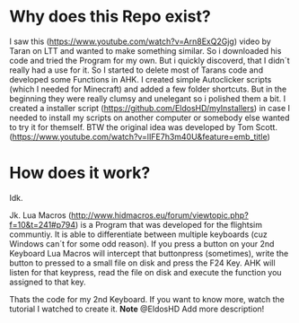 # Why does this Repo exist?
I saw this (https://www.youtube.com/watch?v=Arn8ExQ2Gjg) video by Taran on LTT and wanted to make something similar. So i downloaded his code and tried the Program for my own. But i quickly discoverd, that I didn´t really had a use for it. So I started to delete most of Tarans code and developed some Functions in AHK. I created simple Autoclicker scripts (which I needed for Minecraft) and added a few folder shortcuts. But in the beginning they were really clumsy and unelegant so i polished them a bit. I created a installer script (https://github.com/EldosHD/myInstallers) in case I needed to install my scripts on another computer or somebody else wanted to try it for themself.
BTW the original idea was developed by Tom Scott.(https://www.youtube.com/watch?v=lIFE7h3m40U&feature=emb_title)

# How does it work?
Idk.

Jk. Lua Macros (http://www.hidmacros.eu/forum/viewtopic.php?f=10&t=241#p794) is a Program that was developed for the flightsim communtiy. It is able to differentiate between multiple keyboards (cuz Windows can´t for some odd reason). If you press a button on your 2nd Keyboard Lua Macros will intercept that buttonpress (sometimes), write the button to pressed to a small file on disk and press the F24 Key. AHK will listen for that keypress, read the file on disk and execute the function you assigned to that key. 


Thats the code for my 2nd Keyboard. If you want to know more, watch the tutorial I watched to create it. 
**Note** @EldosHD Add more description!
